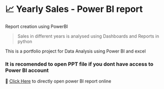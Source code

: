 # 📈 Yearly Sales - Power BI report
Report creation using PowerBI 
>Sales in different years is analysed using Dashboards and Reports in python

This is a portfolio project for Data Analysis using Power BI and excel
### It is recomended to open PPT file if you dont have access to Power BI account
🔗 <a href="https://app.powerbi.com/groups/me/reports/cf4a0173-d1ab-43d9-8f01-4481a94b892a?pbi_source=PowerPoint">Click Here</a> to directly open power BI report online
